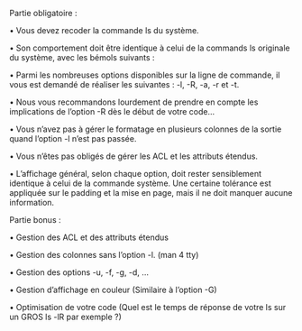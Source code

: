 Partie obligatoire :

• Vous devez recoder la commande ls du système.

• Son comportement doit être identique à celui de la commands ls originale du système, avec les bémols suivants :

• Parmi les nombreuses options disponibles sur la ligne de commande, il vous est demandé de réaliser les suivantes : -l, -R, -a, -r et -t.

• Nous vous recommandons lourdement de prendre en compte les implications de l’option -R dès le début de votre code...

• Vous n’avez pas à gérer le formatage en plusieurs colonnes de la sortie quand l’option -l n’est pas passée.

• Vous n’êtes pas obligés de gérer les ACL et les attributs étendus.

• L’affichage général, selon chaque option, doit rester sensiblement identique à celui de la commande système. Une certaine tolérance est appliquée sur le padding et la mise en page, mais il ne doit manquer aucune information.

Partie bonus :

• Gestion des ACL et des attributs étendus

• Gestion des colonnes sans l’option -l. (man 4 tty)

• Gestion des options -u, -f, -g, -d, ...

• Gestion d’affichage en couleur (Similaire à l’option -G)

• Optimisation de votre code (Quel est le temps de réponse de votre ls sur un GROS ls -lR par exemple ?)
